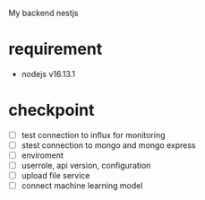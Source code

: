 My backend nestjs
# requirement
- nodejs v16.13.1

# checkpoint
- [ ] test connection to influx for monitoring
- [ ] stest connection to mongo and mongo express
- [ ] enviroment 
- [ ] userrole, api version, configuration
- [ ] upload file service
- [ ] connect machine learning model